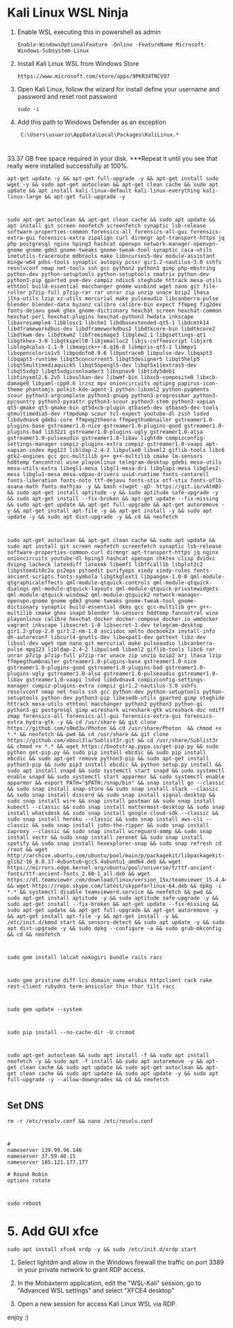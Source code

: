 # Kali Linux WSL Ninja

1. Enable WSL executing this in powershell as admin

       Enable-WindowsOptionalFeature -Online -FeatureName Microsoft-Windows-Subsystem-Linux   

2. Install Kali Linux WSL from Windows Store

       https://www.microsoft.com/store/apps/9PKR34TNCV07
    
3. Open Kali Linux, follow the wizard for install define your username and password and reset root password

       sudo -i

4. Add this path to Windows Defender as an exception

        C:\Users\usuario\AppData\Local\Packages\KaliLinux.*

#
33.37 GB free space required in your disk. ***Repeat it until you see that really were installed successfully at 100%.

    apt-get update -y && apt-get full-upgrade -y && apt-get install sudo wget -y && sudo apt-get autoclean && apt-get clean cache && sudo apt update && apt install kali-linux-default kali-linux-everything kali-linux-large && apt-get full-upgrade -y

#

    sudo apt-get autoclean && apt-get clean cache && sudo apt update && apt install git screen neofetch screenfetch synaptic lsb-release software-properties-common forensics-all forensics-all-gui forensics-extra-gui forensics-extra zipalign curl dirmngr apt-transport-https jq php postgresql nginx hping3 hashcat openvpn network-manager-openvpn-gnome gnome gdm3 gnome-tweaks gnome-tweak-tool synaptic caca-utils inetutils-traceroute mdbtools make libncurses5-dev module-assistant mingw-w64 pdns-tools synaptic autopsy pcsxr gir1.2-nautilus-3.0 sshfs resolvconf nmap net-tools ssh gcc python2 python3 gimp php-mbstring python-dev python-setuptools python-setuptools cmatrix python-dev python3-pip gparted pvm-dev compiz ndisc6 steghide httrack mesa-utils ethtool build-essential macchanger gnome winbind wget nano git file-roller p7zip-full p7zip-rar rar unrar zip unzip unace bzip2 lhasa jlha-utils lzip xz-utils mercurial make pulseaudio libcanberra-pulse blender blender-data byzanz calibre calibre-bin expect ffmpeg fig2dev fonts-dejavu gawk ghex gnome-dictionary hexchat screen hexchat-common hexchat-perl hexchat-plugins hexchat-python3 hwdata inkscape libavresample4 libblosc1 libchm1 libdbusextended-qt5-1 libdcmtk14 libdframeworkdbus-dev libdframeworkdbus2 libdtkcore-bin libdtkcore2 libdtkwm-dev libdtkwm2 libfreeimage3 libglew2.1 libgsettings-qt1 libgtkhex-3-0 libgtkspell0 libjemalloc2 libjs-coffeescript libjxr0 liblog4cplus-1.1-9 libmagick++-6.q16-8 libmpris-qt5-1 libmpv1 libopencolorio1v5 libpodofo0.9.6 libpotrace0 libpulse-dev libqapt3 libqapt3-runtime libqt5concurrent5 libqt5designer5 libqt5help5 libqt5multimediaquick5 libqt5opengl5-dev libqt5x11extras5-dev libqt5xdg3 libqt5xdgiconloader3 libspnav0 libtidy5deb1 libtinyxml2.6.2v5 libvulkan-dev libwmf-bin libxcb-composite0 libxcb-damage0 libyaml-cpp0.6 lrzsz mpv onioncircuits optipng papirus-icon-theme phantomjs polkit-kde-agent-1 python-libxml2 python-pygments scour python3-argcomplete python3-gnupg python3-progressbar python3-pycountry python3-pyxattr python3-scour python3-stem python3-xapian qt5-qmake qt5-qmake-bin qt5dxcb-plugin qtbase5-dev qtbase5-dev-tools qtmultimedia5-dev rtmpdump scour tcl-expect youtube-dl zssh lsdvd libdvdnav4 gdebi-core ffmpeg2theora ffmpegthumbnailer gstreamer1.0-plugins-base gstreamer1.0-nice gstreamer1.0-plugins-good gstreamer1.0-plugins-bad lib32z1 gstreamer1.0-plugins-ugly gstreamer1.0-alsa gstreamer1.0-pulseaudio gstreamer1.0-libav lightdm compizconfig-settings-manager compiz-plugins-extra compiz gstreamer1.0-vaapi apt-xapian-index mpg123 libldap-2.4-2 libpulse0 libxml2 giflib-tools libc6 gtk2-engines gcc gcc-multilib g++ g++-multilib cmake lm-sensors hddtemp fancontrol wine playonlinux telegram-desktop gdebi mesa-utils mesa-utils-extra libegl1-mesa libgl1-mesa-dri libglapi-mesa libgles2-mesa libglu1-mesa mesa-vdpau-drivers uuid-runtime fonts-cantarell fonts-liberation fonts-noto ttf-dejavu fonts-stix otf-stix fonts-oflb-asana-math fonts-mathjax -y && bash <(wget -qO- https://git.io/vAtmB) && sudo apt-get install aptitude -y && sudo aptitude safe-upgrade -y && sudo apt-get install --fix-broken && apt-get update --fix-missing && sudo apt-get update && apt-get full-upgrade && apt-get autoremove -y && apt-get install apt-file -y && apt-get install -y && sudo apt update -y && sudo apt dist-upgrade -y && cd && neofetch

#
    sudo apt-get autoclean && apt-get clean cache && sudo apt update && sudo apt install git screen neofetch screenfetch synaptic lsb-release software-properties-common curl dirmngr apt-transport-https jq nginx onioncircuits youtube-dl hping3 hashcat openvpn chktex clisp dvidvi dvipng lacheck latexdiff latexmk libemf1 libffcall1b libplot2c2 libpstoedit0c2a ps2eps pstoedit purifyeps xindy xindy-rules fonts-ancient-scripts fonts-symbola libgtkglext1 libpangox-1.0-0 qml-module-qtgraphicaleffects qml-module-qtquick-controls qml-module-qtquick-dialogs qml-module-qtquick-layouts qml-module-qtquick-privatewidgets qml-module-qtquick-window2 qml-module-qtquick2 network-manager-openvpn-gnome gnome gdm3 gnome-tweaks gnome-tweak-tool gnome-dictionary synaptic build-essential dkms gcc gcc-multilib g++ g++-multilib cmake ghex snapd blender lm-sensors hddtemp fancontrol wine playonlinux calibre hexchat docker docker-compose docker.io wmdocker vagrant inkscape libsecret-1-0 libsecret-1-dev telegram-desktop gir1.2-gtop-2.0 gir1.2-nm-1.0 asciidoc xmlto docbook2x install-info dh-autoreconf libcurl4-gnutls-dev libexpat1-dev gettext libz-dev libssl-dev wget npm nano git mercurial make pulseaudio libcanberra-pulse mpg123 libldap-2.4-2 libpulse0 libxml2 giflib-tools libc6 rar unrar p7zip p7zip-full p7zip-rar unace zip unzip bzip2 arj lhasa lzip ffmpegthumbnailer gstreamer1.0-plugins-base gstreamer1.0-nice gstreamer1.0-plugins-good gstreamer1.0-plugins-bad gstreamer1.0-plugins-ugly gstreamer1.0-alsa gstreamer1.0-pulseaudio gstreamer1.0-libav gstreamer1.0-vaapi lsdvd libdvdnav4 compizconfig-settings-manager compiz-plugins-extra compiz gir1.2-nautilus-3.0 sshfs resolvconf nmap net-tools ssh gcc python-dev python-setuptools python-setuptools python-dev python3-pip libesedb-utils gparted gimp steghide httrack mesa-utils ethtool macchanger python2 python3 python-gi python3-gi postgresql gimp wireshark wireshark-gtk wireshark-doc ndiff zmap forensics-all forensics-all-gui forensics-extra-gui forensics-extra hydra-gtk -y && cd /usr/share && git clone https://github.com/s0md3v/Photon && cd /usr/share/Photon  && chmod +x *.* && neofetch && pwd && cd /usr/share && git clone https://github.com/aboul3la/Sublist3r.git && cd /usr/share/Sublist3r && chmod +x *.* && wget https://bootstrap.pypa.io/get-pip.py && sudo python get-pip.py && sudo pip install ebcdic && sudo pip install ebcdic && sudo apt-get remove python3-pip && sudo apt-get install python3-pip && sudo pip3 install ebcdic && python setup.py install && sudo apt install snapd && sudo systemctl start snapd && sudo systemctl enable snapd && sudo systemctl start apparmor && sudo systemctl enable apparmor && export PATH="$PATH:/snap/bin" && snap install go --classic && sudo snap install snap-store && sudo snap install slack --classic && sudo snap install discord && sudo snap install signal-desktop && sudo snap install wire && snap install postman && sudo snap install kubectl --classic && sudo snap install mattermost-desktop && sudo snap install whatsdesk && sudo snap install google-cloud-sdk --classic && sudo snap install heroku --classic && sudo snap install aws-cli --classic && sudo snap install john-the-ripper && sudo snap install zaproxy --classic && sudo snap install wireguard-ammp && sudo snap install vectr && sudo snap install zeronet && sudo snap install spotify && sudo snap install hexexplorer-snap && sudo snap refresh cd /root && wget http://archive.ubuntu.com/ubuntu/pool/main/p/packagekit/libpackagekit-glib2-16_0.8.17-4ubuntu6~gcc5.4ubuntu1_amd64.deb && wget https://mirrors.edge.kernel.org/ubuntu/pool/universe/t/ttf-ancient-fonts/ttf-ancient-fonts_2.60-1_all.deb && wget https://dl.teamviewer.com/download/linux/version_15x/teamviewer_15.4.4445_amd64.deb && wget https://repo.skype.com/latest/skypeforlinux-64.deb && dpkg -i *.* && systemctl disable teamviewerd.service && neofetch && pwd && sudo apt-get install aptitude -y && sudo aptitude safe-upgrade -y && sudo apt-get install --fix-broken && apt-get update --fix-missing && sudo apt-get update && apt-get full-upgrade && apt-get autoremove -y && apt-get install apt-file -y && apt-get install -y && /etc/init.d/kmod start && sensors-detect && sudo apt update -y && sudo apt dist-upgrade -y && sudo dpkg --configure -a && sudo grub-mkconfig && cd && neofetch
    
#    
    sudo gem install lolcat nokogiri bundle rails racc
#
    sudo gem pristine diff-lcs domain_name erubis httpclient rack rake rest-client rubydns term-ansicolor thin thor tilt racc
#
    sudo gem update --system
#
    sudo pip install --no-cache-dir -U crcmod
#    
#       
    sudo apt-get autoclean && sudo apt install -f && sudo apt install neofetch -y && sudo apt -f install && sudo apt autoremove -y && apt-get clean cache && sudo apt update && sudo apt-get autoclean && apt-get clean cache && sudo apt update && sudo apt update -y && sudo apt full-upgrade -y --allow-downgrades && cd && neofetch
# 
#
## Set DNS
       
    rm -r /etc/resolv.conf && nano /etc/resolv.conf
#      
    #
    nameserver 139.99.96.146
    nameserver 37.59.40.15
    nameserver 185.121.177.177

    # Round Robin
    options rotate

#    
    sudo reboot

#
#       
#

# 5. Add GUI xfce

    sudo apt install xfce4 xrdp -y && sudo /etc/init.d/xrdp start

1. Select lightdm and allow in the Windows firewall the traffic on port 3389 in your private network to grant RDP access.

2. In the Mobaxterm application, edit the "WSL-Kali" session, go to "Advanced WSL settings" and select "XFCE4 desktop"

3. Open a new session for access Kali Linux WSL via RDP.


enjoy
:)
